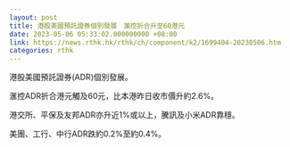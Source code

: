 ```yaml
---
layout: post
title: 港股美國預託證券個別發展　滙控折合升至60港元
date: 2023-05-06 05:33:02.000000000 +08:00
link: https://news.rthk.hk/rthk/ch/component/k2/1699404-20230506.htm
categories: rthk
---
```


港股美國預託證券(ADR)個別發展。

滙控ADR折合港元觸及60元，比本港昨日收市價升約2.6%。

港交所、平保及友邦ADR亦升近1%或以上，騰訊及小米ADR靠穩。

美團、工行、中行ADR跌約0.2%至約0.4%。

